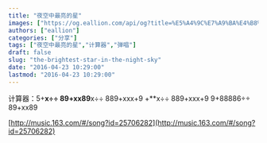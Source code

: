 ```yaml
---
title: "夜空中最亮的星"
images: ["https://og.eallion.com/api/og?title=%E5%A4%9C%E7%A9%BA%E4%B8%AD%E6%9C%80%E4%BA%AE%E7%9A%84%E6%98%9F"]
authors: ["eallion"]
categories: ["分享"]
tags: ["夜空中最亮的星","计算器","弹唱"]
draft: false
slug: "the-brightest-star-in-the-night-sky"
date: "2016-04-23 10:29:00"
lastmod: "2016-04-23 10:29:00"
---
```


计算器：5+**x÷÷ 89+xx89**x÷÷ 889+xxx+9 +**x÷÷ 889+xxx+9 9+88886÷÷ 89+xx89

[http://music.163.com/#/song?id=25706282](http://music.163.com/#/song?id=25706282)
